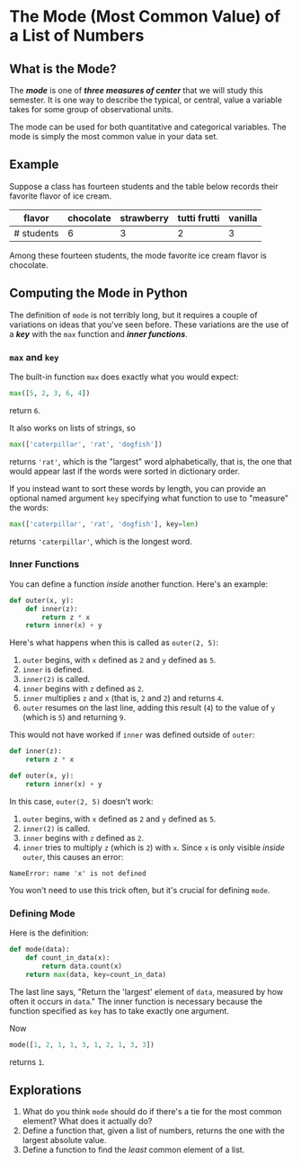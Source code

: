 # The Mode (Most Common Value) of a List of Numbers

## What is the Mode?

The ***mode*** is one of ***three measures of center*** that we will study this semester. It is one way to describe the typical, or central, value a variable takes for some group of observational units. 

The mode can be used for both quantitative and categorical variables. The mode is simply the most common value in your data set.

## Example

Suppose a class has fourteen students and the table below records their favorite flavor of ice cream. 

| flavor  | chocolate       | strawberry  | tutti frutti       | vanilla |
|----------|--------------|----------|--------------|--------------|
| # students   | 6      | 3    | 2   | 3 |

Among these fourteen students, the mode favorite ice cream flavor is chocolate. 

## Computing the Mode in Python

The definition of `mode` is not terribly long, but it requires a couple of variations on ideas that you've seen
before.  These variations are the use of a ***key*** with the `max` function and ***inner functions***.

### `max` and `key`

The built-in function `max` does exactly what you would expect:

```python
max([5, 2, 3, 6, 4])
```

return `6`.

It also works on lists of strings, so

```python
max(['caterpillar', 'rat', 'dogfish'])
```

returns `'rat'`, which is the "largest" word alphabetically, that is, the one that would appear last if the words were
sorted in dictionary order. 

If you instead want to sort these words by length, you can provide an optional named argument `key` specifying what
function to use to "measure" the words:

```python
max(['caterpillar', 'rat', 'dogfish'], key=len)
```

returns `'caterpillar'`, which is the longest word.

### Inner Functions

You can define a function *inside* another function. Here's an example:

<!--outer.py-->
```python
def outer(x, y):
    def inner(z):
        return z * x
    return inner(x) + y
```

Here's what happens when this is called as `outer(2, 5)`:

1. `outer` begins, with `x` defined as `2` and `y` defined as `5`.
1. `inner` is defined.
1. `inner(2)` is called.
1. `inner` begins with `z` defined as `2`.
1. `inner` multiplies `z` and `x` (that is, `2` and `2`) and returns `4`.
1. `outer` resumes on the last line, adding this result (`4`) to the value of `y` (which is `5`) and returning `9`.

This would not have worked if `inner` was defined outside of `outer`:

<!--failed_inner.py-->
```python
def inner(z):
    return z * x

def outer(x, y):
    return inner(x) + y
```

In this case, `outer(2, 5)` doesn't work:

1. `outer` begins, with `x` defined as `2` and `y` defined as `5`.
1. `inner(2)` is called.
1. `inner` begins with `z` defined as `2`.
1. `inner` tries to multiply `z` (which is `2`) with `x`. Since `x` is only visible *inside* `outer`, this causes an
error:

```
NameError: name 'x' is not defined
```

You won't need to use this trick often, but it's crucial for defining `mode`.

### Defining Mode

Here is the definition:

<!--mode.py-->
```python
def mode(data):
    def count_in_data(x):
        return data.count(x)
    return max(data, key=count_in_data)
```

The last line says, "Return the 'largest' element of `data`, measured by how often it occurs in `data`." The inner
function is necessary because the function specified as `key` has to take exactly one argument.

Now

```python
mode([1, 2, 1, 1, 3, 1, 2, 1, 3, 3])
```

returns `1`.

## Explorations
1. What do you think `mode` should do if there's a tie for the most common element? What does it actually do?
1. Define a function that, given a list of numbers, returns the one with the largest absolute value.
1. Define a function to find the *least* common element of a list.
